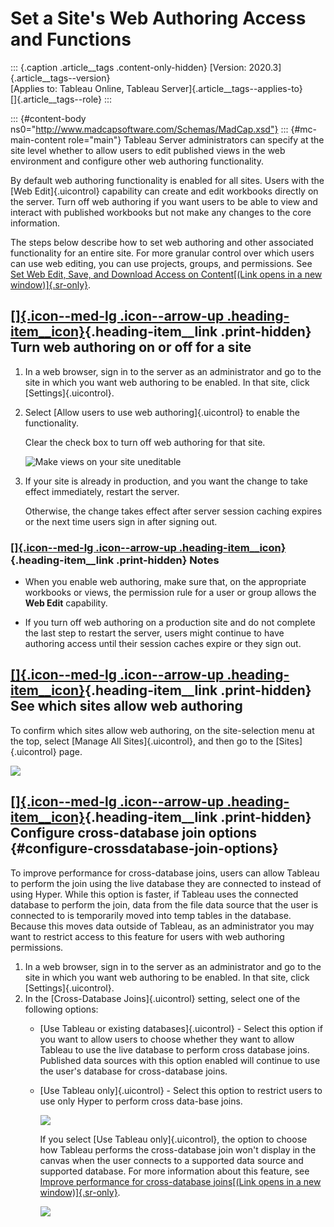 

Set a Site's Web Authoring Access and Functions
===============================================

::: {.caption .article__tags .content-only-hidden}
[Version: 2020.3]{.article__tags--version}\
[Applies to: Tableau Online, Tableau
Server]{.article__tags--applies-to}\
[]{.article__tags--role}
:::

::: {#content-body ns0="http://www.madcapsoftware.com/Schemas/MadCap.xsd"}
::: {#mc-main-content role="main"}
Tableau Server administrators can specify at the site level whether to
allow users to edit published views in the web environment and configure
other web authoring functionality.

By default web authoring functionality is enabled for all sites. Users
with the [Web Edit]{.uicontrol} capability can create and edit workbooks
directly on the server. Turn off web authoring if you want users to be
able to view and interact with published workbooks but not make any
changes to the core information.

The steps below describe how to set web authoring and other associated
functionality for an entire site. For more granular control over which
users can use web editing, you can use projects, groups, and
permissions. See [Set Web Edit, Save, and Download Access on
Content[(Link opens in a new
window)]{.sr-only}](https://help.tableau.com/current/server/en-us/web_author_who.htm).

<div>

[[]{.icon--med-lg .icon--arrow-up .heading-item__icon}](https://help.tableau.com/current/server/en-us/web_author_enable.htm#){.heading-item__link .print-hidden} Turn web authoring on or off for a site
--------------------------------------------------------------------------------------------------------------------------------------------------------------------------------------------------------

</div>

1.  In a web browser, sign in to the server as an administrator and go
    to the site in which you want web authoring to be enabled. In that
    site, click [Settings]{.uicontrol}.

2.  Select [Allow users to use web authoring]{.uicontrol} to enable the
    functionality.

    Clear the check box to turn off web authoring for that site.

    ![Make views on your site
    uneditable](./Set%20a%20Site's%20Web%20Authoring%20Access%20-%20Tableau_files/web_author_disable4.png)

3.  If your site is already in production, and you want the change to
    take effect immediately, restart the server.

    Otherwise, the change takes effect after server session caching
    expires or the next time users sign in after signing out.

<div>

### [[]{.icon--med-lg .icon--arrow-up .heading-item__icon}](https://help.tableau.com/current/server/en-us/web_author_enable.htm#){.heading-item__link .print-hidden} Notes

</div>

-   When you enable web authoring, make sure that, on the appropriate
    workbooks or views, the permission rule for a user or group allows
    the **Web Edit** capability.

-   If you turn off web authoring on a production site and do not
    complete the last step to restart the server, users might continue
    to have authoring access until their session caches expire or they
    sign out.

<div>

[[]{.icon--med-lg .icon--arrow-up .heading-item__icon}](https://help.tableau.com/current/server/en-us/web_author_enable.htm#){.heading-item__link .print-hidden} See which sites allow web authoring
----------------------------------------------------------------------------------------------------------------------------------------------------------------------------------------------------

</div>

To confirm which sites allow web authoring, on the site-selection menu
at the top, select [Manage All Sites]{.uicontrol}, and then go to the
[Sites]{.uicontrol} page.

![](./Set%20a%20Site's%20Web%20Authoring%20Access%20-%20Tableau_files/web_author_disable3.png)

<div>

[[]{.icon--med-lg .icon--arrow-up .heading-item__icon}](https://help.tableau.com/current/server/en-us/web_author_enable.htm#){.heading-item__link .print-hidden} Configure cross-database join options {#configure-crossdatabase-join-options}
------------------------------------------------------------------------------------------------------------------------------------------------------------------------------------------------------

</div>

To improve performance for cross-database joins, users can allow Tableau
to perform the join using the live database they are connected to
instead of using Hyper. While this option is faster, if Tableau uses the
connected database to perform the join, data from the file data source
that the user is connected to is temporarily moved into temp tables in
the database. Because this moves data outside of Tableau, as an
administrator you may want to restrict access to this feature for users
with web authoring permissions.

1.  In a web browser, sign in to the server as an administrator and go
    to the site in which you want web authoring to be enabled. In that
    site, click [Settings]{.uicontrol}.
2.  In the [Cross-Database Joins]{.uicontrol} setting, select one of the
    following options:
    -   [Use Tableau or existing databases]{.uicontrol} - Select this
        option if you want to allow users to choose whether they want to
        allow Tableau to use the live database to perform cross database
        joins. Published data sources with this option enabled will
        continue to use the user\'s database for cross-database joins.

    -   [Use Tableau only]{.uicontrol} - Select this option to restrict
        users to use only Hyper to perform cross data-base joins.

        ![](./Set%20a%20Site's%20Web%20Authoring%20Access%20-%20Tableau_files/cross_database_join_web_setting.png)

        If you select [Use Tableau only]{.uicontrol}, the option to
        choose how Tableau performs the cross-database join won\'t
        display in the canvas when the user connects to a supported data
        source and supported database. For more information about this
        feature, see [Improve performance for cross-database joins[(Link
        opens in a new
        window)]{.sr-only}](https://help.tableau.com/current/pro/desktop/en-us/joining_tables.htm#cross_dbase_joins_perf).

        ![](./Set%20a%20Site's%20Web%20Authoring%20Access%20-%20Tableau_files/cross_database_join_web.png)
